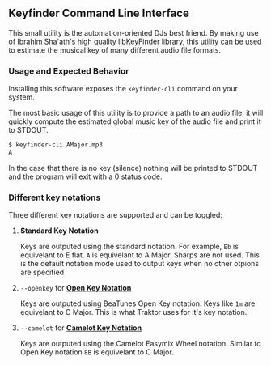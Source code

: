 ## Keyfinder Command Line Interface

This small utility is the automation-oriented DJs best friend. By making use of
Ibrahim Sha'ath's high quality
[libKeyFinder](https://github.com/ibsh/libKeyFinder/) library, this utility can
be used to estimate the musical key of many different audio file formats.

### Usage and Expected Behavior

Installing this software exposes the `keyfinder-cli` command on your system.

The most basic usage of this utility is to provide a path to an audio file, it
will quickly compute the estimated global music key of the audio file and print
it to STDOUT.

```sh
$ keyfinder-cli AMajor.mp3
A
```

In the case that there is no key (silence) nothing will be printed to STDOUT
and the program will exit with a 0 status code.

### Different key notations

Three different key notations are supported and can be toggled:

 1. **Standard Key Notation**

    Keys are outputed using the standard notation.  For example, `Eb` is
    equivelant to E flat. `A` is equivelant to A Major.  Sharps are not used.
    This is the default notation mode used to output keys when no other otpions
    are specified

 2. `--openkey` for [**Open Key Notation**](https://www.beatunes.com/en/open-key-notation.html)

     Keys are outputed using BeaTunes Open Key notation. Keys like `1m` are
     equivelant to C Major. This is what Traktor uses for it's key notation.

 3. `--camelot` for [**Camelot Key Notation**](http://www.mixedinkey.com/HowTo)

    Keys are outputed using the Camelot Easymix Wheel notation.  Similar to
    Open Key notation `8B` is equivelant to C Major.


